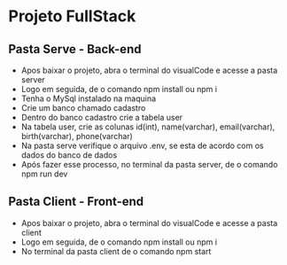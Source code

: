 <h1>Projeto FullStack</h1>

<h2>Pasta Serve - Back-end</h2>
<ul>
  <li>Apos baixar o projeto, abra o terminal do visualCode e acesse a pasta server</li>
    <li>Logo em seguida, de o comando npm install ou npm i</li>
    <li>Tenha o MySql instalado na maquina</li>
    <li>Crie um banco chamado cadastro</li>
    <li>Dentro do banco cadastro crie a tabela user</li>
    <li>Na tabela user, crie as colunas id(int), name(varchar), email(varchar), birth(varchar), phone(varchar)</li>
    <li>Na pasta serve verifique o arquivo .env, se esta de acordo com os dados do banco de dados</li>
     <li>Após fazer esse processo, no terminal da pasta server, de o comando npm run dev</li>
</ul>

<h2>Pasta Client - Front-end</h2>
<ul>
  <li>Apos baixar o projeto, abra o terminal do visualCode e acesse a pasta client</li>
   <li>Logo em seguida, de o comando npm install ou npm i</li>
   <li>No terminal da pasta client de o comando npm start</li>
</ul>
